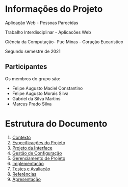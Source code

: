 # Informações do Projeto
Aplicação Web - Pessoas Parecidas  

Trabalho Interdisciplinar - Aplicacões Web

Ciência da Computação- Puc Minas - Coração Eucarístico 

Segundo semestre de 2021

## Participantes

Os membros do grupo são: 
- Felipe Augusto Maciel Constantino
- Felipe Augusto Morais Silva
- Gabriel da Silva Martins
- Marcus Prado Silva

# Estrutura do Documento

1. [Contexto](1-Contexto.md)
2. [Especificações do Projeto](2-Especificação.md)
3. [Projeto da Interface](3-Interface.md)
4. [Gestão de Configuração](4-Gestão-Configuração.md)
5. [Gerenciamento de Projeto](5-Gerenciamento-Projeto.md)
6. [Implementação](6-Implementação.md)
7. [Testes e Avaliação](7-Testes.md)
8. [Referências](8-Referências.md)
9. [Apresentação](9-Apresentação.md)
